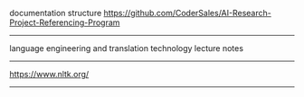 documentation structure
https://github.com/CoderSales/AI-Research-Project-Referencing-Program

____

language engineering and translation technology lecture notes

____

https://www.nltk.org/

____